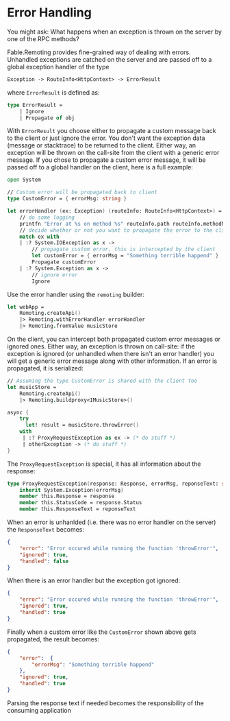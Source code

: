 # Error Handling

You might ask: What happens when an exception is thrown on the server by one of the RPC methods? 

Fable.Remoting provides fine-grained way of dealing with errors. Unhandled exceptions are catched on the server and are passed off to a global exception handler of the type 
```fs
Exception -> RouteInfo<HttpContext> -> ErrorResult
``` 
where `ErrorResult` is defined as:
```fs
type ErrorResult = 
    | Ignore
    | Propagate of obj
```
With `ErrorResult` you choose either to propagate a custom message back to the client or just ignore the error. You don't want the exception data (message or stacktrace) to be returned to the client. Either way, an exception will be thrown on the call-site from the client with a generic error message. If you chose to propagate a custom error message, it will be passed off to a global handler on the client, here is a full example:
```fs
open System

// Custom error will be propagated back to client
type CustomError = { errorMsg: string }

let errorHandler (ex: Exception) (routeInfo: RouteInfo<HttpContext>) = 
    // do some logging
    printfn "Error at %s on method %s" routeInfo.path routeInfo.methodName
    // decide whether or not you want to propagate the error to the client
    match ex with
    | :? System.IOException as x ->
        // propagate custom error, this is intercepted by the client
        let customError = { errorMsg = "Something terrible happend" }
        Propagate customError
    | :? System.Exception as x ->
        // ignore error
        Ignore
```
Use the error handler using the `remoting` builder:
```fs
let webApp = 
    Remoting.createApi()
    |> Remoting.withErrorHandler errorHandler
    |> Remoting.fromValue musicStore   
```
On the client, you can intercept both propagated custom error messages or ignored ones. Either way, an exception is thrown on call-site: if the exception is ignored (or unhandled when there isn't an error handler) you will get a generic error message along with other information. If an error is propagated, it is serialized:
```fs
// Assuming the type CustomError is shared with the client too
let musicStore = 
    Remoting.createApi()
    |> Remoting.buildproxy<IMusicStore>()

async {
    try 
      let! result = musicStore.throwError() 
    with 
     | :? ProxyRequestException as ex -> (* do stuff *) 
     | otherException -> (* do stuff *) 
}
```
The `ProxyRequestException` is special, it has all information about the response:
```fs
type ProxyRequestException(response: Response, errorMsg, reponseText: string) = 
    inherit System.Exception(errorMsg)
    member this.Response = response 
    member this.StatusCode = response.Status
    member this.ResponseText = reponseText 
```
When an error is unhanlded (i.e. there was no error handler on the server) the `ResponseText` becomes:
```json
{ 
    "error": "Error occured while running the function 'throwError'", 
    "ignored": true, 
    "handled": false 
}  
```
When there is an error handler but the exception got ignored:
```json
{ 
    "error": "Error occured while running the function 'throwError'", 
    "ignored": true, 
    "handled": true
}     
```
Finally when a custom error like the `CustomError` shown above gets propagated, the result becomes:
```json
{ 
    "error":  {
        "errorMsg": "Something terrible happend"
    },
    "ignored": true, 
    "handled": true 
}  
```
Parsing the response text if needed becomes the responsibility of the consuming application 